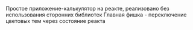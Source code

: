 Простое приложение-калькулятор на реакте, реализовано без использования сторонних библиотек
Главная фишка - переключение цветовых тем через состояние реакта